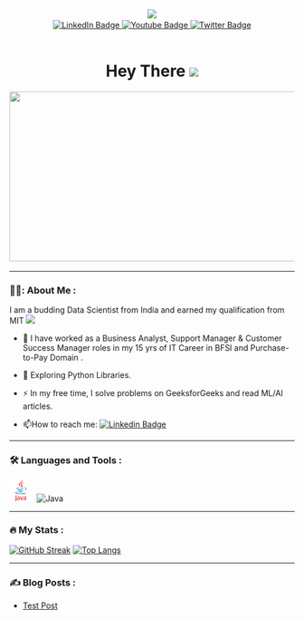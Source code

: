 <div id="header" align="center">
  <img src="https://media.giphy.com/media/M9gbBd9nbDrOTu1Mqx/giphy.gif" width="100"/>
      <div id="badges">
          <a href="https://www.linkedin.com/public-profile/settings?trk=d_flagship3_profile_self_view_public_profile">
            <img src="https://img.shields.io/badge/LinkedIn-blue?style=for-the-badge&logo=linkedin&logoColor=white" alt="LinkedIn Badge"/>
          </a>
          <a href="your-youtube-URL">
            <img src="https://img.shields.io/badge/YouTube-red?style=for-the-badge&logo=youtube&logoColor=white" alt="Youtube Badge"/>
          </a>
          <a href="your-twitter-URL">
            <img src="https://img.shields.io/badge/Twitter-blue?style=for-the-badge&logo=twitter&logoColor=white" alt="Twitter Badge"/>
          </a>
      </div>
        <img src="https://komarev.com/ghpvc/?username=your-github-username&style=flat-square&color=blue" alt=""/>
        <h1>
        Hey There
        <img src="https://media.giphy.com/media/hvRJCLFzcasrR4ia7z/giphy.gif" width="30px"/>
      </h1>
 </div>

<div align="center">
  <img src="https://media.giphy.com/media/dWesBcTLavkZuG35MI/giphy.gif" width="600" height="300"/>
</div>

---

### 👨‍🔬: About Me :
I am a budding Data Scientist from India and earned my qualification from MIT <img src="https://media.giphy.com/media/WUlplcMpOCEmTGBtBW/giphy.gif" width="30">
- :telescope: I have worked as a Business Analyst, Support Manager & Customer Success Manager roles in my 15 yrs of IT Career in BFSI and Purchase-to-Pay Domain .

- :seedling: Exploring Python Libraries.

- :zap: In my free time, I solve problems on GeeksforGeeks and read ML/AI articles.

- :mailbox:How to reach me: [![Linkedin Badge](https://img.shields.io/badge/-LINKEDIN-blue?style=flat&logo=Linkedin&logoColor=white)](https://www.linkedin.com/public-profile/settings?trk=d_flagship3_profile_self_view_public_profile)
---


### :hammer_and_wrench: Languages and Tools :

<div>
  <img src="https://github.com/devicons/devicon/blob/master/icons/java/java-original-wordmark.svg" title="Java" alt="Java" width="40" height="40"/>&nbsp;
  <img src="https://https://github.com/devicons/devicon/tree/master/icons/pandas/pandas-original.svg" title="Pandas" alt="Java" width="40" height="40"/>&nbsp;
  
</div>

---

### :fire: My Stats :
[![GitHub Streak](http://github-readme-streak-stats.herokuapp.com?user=anoopsinghall&theme=dark&background=000000)](https://git.io/streak-stats)
[![Top Langs](https://github-readme-stats.vercel.app/api/top-langs/?username=anoopsinghall&layout=compact&theme=vision-friendly-dark)](https://github.com/anuraghazra/github-readme-stats)

---

### :writing_hand: Blog Posts :

<!-- BLOG-POST-LIST:START -->
- [Test Post](https://dev.to/itszed0/test-post-490g)
<!-- BLOG-POST-LIST:END -->
